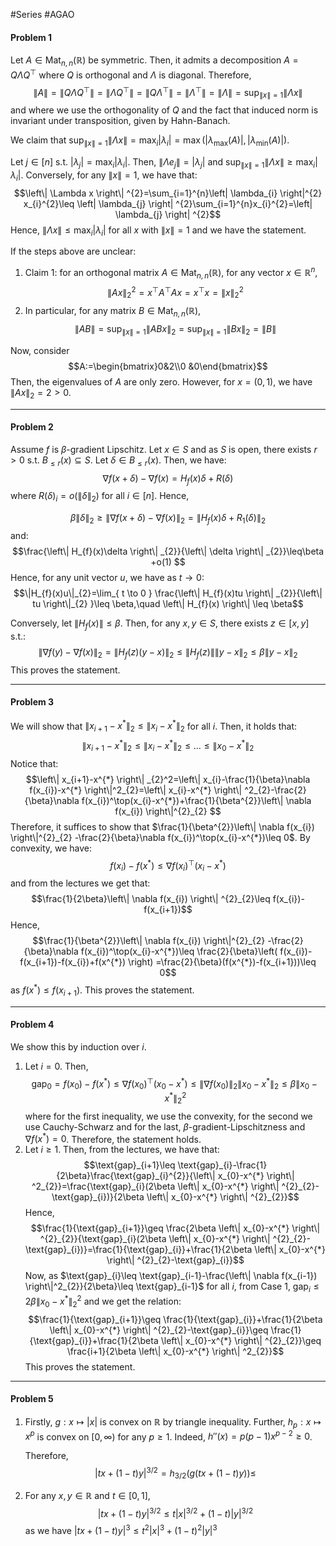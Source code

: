 #Series #AGAO 

#### Problem 1
Let $A\in \text{Mat}_{n,n}(\mathbb{R})$ be symmetric. Then, it admits a decomposition $A=Q\Lambda Q^\top$ where $Q$ is orthogonal and $\Lambda$ is diagonal. Therefore, $$\|A\|=\|Q\Lambda Q^\top\|=\|\Lambda Q^\top\|=\|Q\Lambda^\top\|=\|\Lambda^\top\|=\|\Lambda\|=\sup_{\|x\|=1}\|\Lambda x\|$$and where we use the orthogonality of $Q$ and the fact that induced norm is invariant under transposition, given by Hahn-Banach. 

We claim that $\sup_{\|x\|=1}\|\Lambda x\|= \max_{i}|\lambda_{i}|=\max(\left| \lambda_{\max}(A) \right|,\left| \lambda_{\min}(A) \right|)$. 

Let $j\in[n]$ s.t. $\left| \lambda_{j} \right|=\max_{i}\left| \lambda_{i} \right|$. Then, $\|\Lambda e_{j}\|=\left| \lambda_{j} \right|$ and $\sup_{\|x\|=1}\left\| \Lambda x \right\|\geq \max_{i}\left| \lambda_{i} \right|$. Conversely, for any $\|x\|=1$, we have that: $$\left\| \Lambda x \right\| ^{2}=\sum_{i=1}^{n}\left| \lambda_{i} \right|^{2} x_{i}^{2}\leq \left| \lambda_{j} \right| ^{2}\sum_{i=1}^{n}x_{i}^{2}=\left| \lambda_{j} \right| ^{2}$$Hence, $\left\| \Lambda x \right\|\leq \max_{i}\left| \lambda_{i} \right|$ for all $x$ with $\|x\|=1$ and we have the statement.

If the steps above are unclear:
1. Claim 1: for an orthogonal matrix $A\in \text{Mat}_{n,n}(\mathbb{R})$, for any vector $x\in \mathbb{R}^n$, $$\|Ax\|_{2}^2=x^\top A^\top Ax=x^\top x=\|x\|^2_{2}$$
2. In particular, for any matrix $B\in \text{Mat}_{n,n}(\mathbb{R})$, $$\|AB\|=\sup_{\|x\|=1}\|ABx\|_{2}=\sup_{\|x\|=1}\|Bx\|_{2}=\|B\|$$

Now, consider $$A:=\begin{bmatrix}0&2\\0 &0\end{bmatrix}$$Then, the eigenvalues of $A$ are only zero. However, for $x=(0,1)$, we have $\|Ax\|_{2}=2>0$.

---
#### Problem 2
Assume $f$ is $\beta$-gradient Lipschitz. Let $x\in S$ and as $S$ is open, there exists $r>0$ s.t. $B_{\leq r}(x)\subseteq S$. Let $\delta\in B_{\leq r}(x)$. Then, we have: $$\nabla f(x+\delta)-\nabla f(x)=H_{f}(x)\delta+R(\delta)$$where $R(\delta)_{i}=o(\|\delta\|_{2})$ for all $i\in[n]$. Hence, 

$$\beta\|\delta\|_{2}\geq\|\nabla f(x+\delta)-\nabla f(x)\|_{2}=\|H_{f}(x)\delta+R_{1}(\delta) \|_{2}$$and:$$\frac{\left\| H_{f}(x)\delta \right\| _{2}}{\left\| \delta \right\| _{2}}\leq\beta +o(1) $$
Hence, for any unit vector $u$, we have as $t\to 0$: $$\|H_{f}(x)u\|_{2}=\lim_{ t \to 0 } \frac{\left\| H_{f}(x)tu \right\| _{2}}{\left\| tu \right\|_{2} }\leq \beta,\quad \left\| H_{f}(x) \right\| \leq \beta$$

Conversely, let $\left\| H_{f}(x) \right\|\leq \beta$. Then, for any $x,y\in S$, there exists $z\in [x,y]$ s.t.:  $$\left\| \nabla f(y)-\nabla f(x) \right\|_{2}= \left\| H_{f}(z)(y-x) \right\|_{2}\leq \left\| H_{f}(z) \right\| \left\| y-x \right\| _{2}\leq \beta \left\| y-x \right\| _{2} $$
This proves the statement.

---
#### Problem 3
We will show that $\|x_{i+1}-x^{*}\|_{2}\leq \|x_{i}-x^{*}\|_{2}$ for all $i$. Then, it holds that: $$\left\| x_{i+1}-x^{*} \right\| _{2}\leq \left\| x_{i}-x^{*} \right\| _{2}\leq\dots\leq \left\| x_{0}-x^{*} \right\| _{2}$$Notice that: $$\left\| x_{i+1}-x^{*} \right\| _{2}^2=\left\| x_{i}-\frac{1}{\beta}\nabla f(x_{i})-x^{*} \right\|^2_{2}=\left\| x_{i}-x^{*} \right\| ^2_{2}-\frac{2}{\beta}\nabla f(x_{i})^\top(x_{i}-x^{*})+\frac{1}{\beta^{2}}\left\| \nabla f(x_{i}) \right\|^{2}_{2}  $$Therefore, it suffices to show that $\frac{1}{\beta^{2}}\left\| \nabla f(x_{i}) \right\|^{2}_{2} -\frac{2}{\beta}\nabla f(x_{i})^\top(x_{i}-x^{*})\leq 0$. By convexity, we have: $$f(x_{i})-f(x^{*})\leq \nabla f(x_{i})^\top(x_{i}-x^{*})$$and from the lectures we get that: $$\frac{1}{2\beta}\left\| \nabla f(x_{i}) \right\| ^{2}_{2}\leq f(x_{i})-f(x_{i+1})$$Hence, $$\frac{1}{\beta^{2}}\left\| \nabla f(x_{i}) \right\|^{2}_{2} -\frac{2}{\beta}\nabla f(x_{i})^\top(x_{i}-x^{*})\leq \frac{2}{\beta}\left( f(x_{i})-f(x_{i+1})-f(x_{i})+f(x^{*}) \right) =\frac{2}{\beta}(f(x^{*})-f(x_{i+1}))\leq 0$$as $f(x^{*})\leq f(x_{i+1})$. This proves the statement.

---
#### Problem 4
We show this by induction over $i$. 
1. Let $i=0$. Then, $$\text{gap}_{0}=f(x_{0})-f(x^{*})\leq \nabla f(x_{0})^\top(x_{0}-x^{*})\leq \left\| \nabla f(x_{0}) \right\|_{2}\left\| x_{0}-x^{*} \right\| _{2}\leq \beta \left\| x_{0}-x^{*} \right\| _{2}^2$$where for the first inequality, we use the convexity, for the second we use Cauchy-Schwarz and for the last, $\beta$-gradient-Lipschitzness and $\nabla f(x^{*})=0$. Therefore, the statement holds.
2. Let $i\geq 1$. Then, from the lectures, we have that: $$\text{gap}_{i+1}\leq \text{gap}_{i}-\frac{1}{2\beta}\frac{\text{gap}_{i}^{2}}{\left\| x_{0}-x^{*} \right\| ^2_{2}}=\frac{\text{gap}_{i}(2\beta \left\| x_{0}-x^{*} \right\| ^{2}_{2}-\text{gap}_{i})}{2\beta \left\| x_{0}-x^{*} \right\| ^{2}_{2}}$$Hence, $$\frac{1}{\text{gap}_{i+1}}\geq \frac{2\beta \left\| x_{0}-x^{*} \right\| ^{2}_{2}}{\text{gap}_{i}(2\beta \left\| x_{0}-x^{*} \right\| ^{2}_{2}-\text{gap}_{i})}=\frac{1}{\text{gap}_{i}}+\frac{1}{2\beta \left\| x_{0}-x^{*} \right\| ^{2}_{2}-\text{gap}_{i}}$$Now, as $\text{gap}_{i}\leq \text{gap}_{i-1}-\frac{\left\| \nabla f(x_{i-1}) \right\|^2_{2}}{2\beta}\leq \text{gap}_{i-1}$ for all $i$, from Case 1, $\text{gap}_{i}\leq 2\beta \left\| x_{0}-x^{*} \right\|^2_{2}$ and we get the relation: $$\frac{1}{\text{gap}_{i+1}}\geq \frac{1}{\text{gap}_{i}}+\frac{1}{2\beta \left\| x_{0}-x^{*} \right\| ^{2}_{2}-\text{gap}_{i}}\geq \frac{1}{\text{gap}_{i}}+\frac{1}{2\beta \left\| x_{0}-x^{*} \right\| ^{2}_{2}}\geq \frac{i+1}{2\beta \left\| x_{0}-x^{*} \right\| ^2_{2}}$$This proves the statement.

---
#### Problem 5
1. Firstly, $g:x\mapsto \left| x \right|$ is convex on $\mathbb{R}$ by triangle inequality. Further, $h_{p}:x\mapsto x^p$ is convex on $[0,\infty)$ for any $p\geq 1$. Indeed, $h''(x)=p(p-1)x^{p-2}\geq 0$. 
   
   Therefore, $$\left| tx+(1-t)y \right| ^{3/2}=h_{3/2}(g(tx+(1-t)y))\leq$$
2. For any $x,y\in \mathbb{R}$ and $t\in[0,1]$, $$\left| tx+(1-t)y \right| ^{3/2}\leq t\left| x \right|^{3/2}+(1-t)\left| y \right| ^{3/2} $$as we have $\left| tx+(1-t)y \right|^3\leq t^{2}\left| x \right|^3+(1-t)^{2}\left| y \right|^3$

